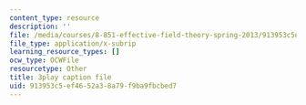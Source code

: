 ```yaml
---
content_type: resource
description: ''
file: /media/courses/8-851-effective-field-theory-spring-2013/913953c5ef4652a38a79f9ba9fbcbed7_TcNXre5Ea6Y.vtt
file_type: application/x-subrip
learning_resource_types: []
ocw_type: OCWFile
resourcetype: Other
title: 3play caption file
uid: 913953c5-ef46-52a3-8a79-f9ba9fbcbed7
---
```

